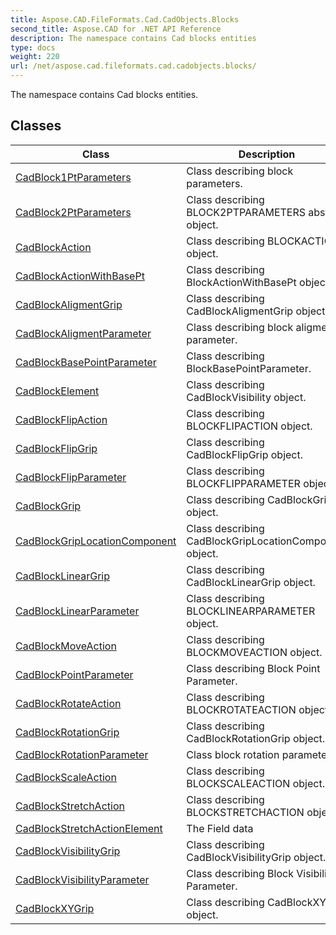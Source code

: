 ```yaml
---
title: Aspose.CAD.FileFormats.Cad.CadObjects.Blocks
second_title: Aspose.CAD for .NET API Reference
description: The namespace contains Cad blocks entities
type: docs
weight: 220
url: /net/aspose.cad.fileformats.cad.cadobjects.blocks/
---
```

The namespace contains Cad blocks entities.

## Classes

| Class | Description |
| --- | --- |
| [CadBlock1PtParameters](./cadblock1ptparameters/) | Class describing block parameters. |
| [CadBlock2PtParameters](./cadblock2ptparameters/) | Class describing BLOCK2PTPARAMETERS abstract object. |
| [CadBlockAction](./cadblockaction/) | Class describing BLOCKACTION object. |
| [CadBlockActionWithBasePt](./cadblockactionwithbasept/) | Class describing BlockActionWithBasePt object. |
| [CadBlockAligmentGrip](./cadblockaligmentgrip/) | Class describing CadBlockAligmentGrip object. |
| [CadBlockAligmentParameter](./cadblockaligmentparameter/) | Class describing block aligment parameter. |
| [CadBlockBasePointParameter](./cadblockbasepointparameter/) | Class describing BlockBasePointParameter. |
| [CadBlockElement](./cadblockelement/) | Class describing CadBlockVisibility object. |
| [CadBlockFlipAction](./cadblockflipaction/) | Class describing BLOCKFLIPACTION object. |
| [CadBlockFlipGrip](./cadblockflipgrip/) | Class describing CadBlockFlipGrip object. |
| [CadBlockFlipParameter](./cadblockflipparameter/) | Class describing BLOCKFLIPPARAMETER object. |
| [CadBlockGrip](./cadblockgrip/) | Class describing CadBlockGrip object. |
| [CadBlockGripLocationComponent](./cadblockgriplocationcomponent/) | Class describing CadBlockGripLocationComponent object. |
| [CadBlockLinearGrip](./cadblocklineargrip/) | Class describing CadBlockLinearGrip object. |
| [CadBlockLinearParameter](./cadblocklinearparameter/) | Class describing BLOCKLINEARPARAMETER object. |
| [CadBlockMoveAction](./cadblockmoveaction/) | Class describing BLOCKMOVEACTION object. |
| [CadBlockPointParameter](./cadblockpointparameter/) | Class describing Block Point Parameter. |
| [CadBlockRotateAction](./cadblockrotateaction/) | Class describing BLOCKROTATEACTION object. |
| [CadBlockRotationGrip](./cadblockrotationgrip/) | Class describing CadBlockRotationGrip object. |
| [CadBlockRotationParameter](./cadblockrotationparameter/) | Class block rotation parameter. |
| [CadBlockScaleAction](./cadblockscaleaction/) | Class describing BLOCKSCALEACTION object. |
| [CadBlockStretchAction](./cadblockstretchaction/) | Class describing BLOCKSTRETCHACTION object. |
| [CadBlockStretchActionElement](./cadblockstretchactionelement/) | The Field data |
| [CadBlockVisibilityGrip](./cadblockvisibilitygrip/) | Class describing CadBlockVisibilityGrip object. |
| [CadBlockVisibilityParameter](./cadblockvisibilityparameter/) | Class describing Block Visibility Parameter. |
| [CadBlockXYGrip](./cadblockxygrip/) | Class describing CadBlockXYGrip object. |


